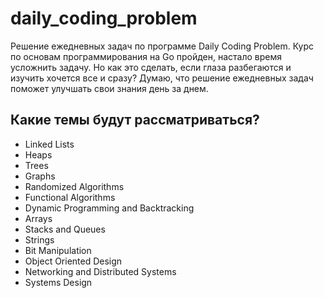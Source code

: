 # daily_coding_problem
Решение ежедневных задач по программе Daily Coding Problem. Курс по основам программирования на Go пройден, настало время усложнить задачу. Но как это сделать, если глаза разбегаются и изучить хочется все и сразу? Думаю, что решение ежедневных задач поможет улучшать свои знания день за днем. 
## Какие темы будут рассматриваться?
+ Linked Lists
+ Heaps
+ Trees
+ Graphs
+ Randomized Algorithms
+ Functional Algorithms
+ Dynamic Programming and Backtracking
+ Arrays
+ Stacks and Queues
+ Strings
+ Bit Manipulation
+ Object Oriented Design
+ Networking and Distributed Systems
+ Systems Design
